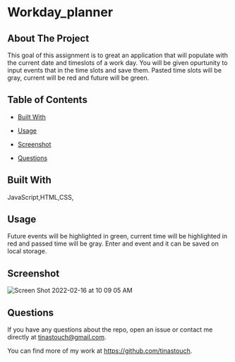 # Workday_planner
  

  ## About The Project

  This goal of this assignment is to great an application that will populate with the current date and timeslots of a work day. You will be given opurtunity to input events that in the time slots and save them.  Pasted time slots will be gray, current will be red and future will be green.

  ## Table of Contents


  * [Built With](#languages)
  
  * [Usage](#usage)
  
  * [Screenshot](#screenshot)

  * [Questions](#questions)


  ## Built With

  JavaScript,HTML,CSS,
  ## Usage

Future events will be highlighted in green, current time will be highlighted in red and passed time will be gray. Enter and event and it can be saved on local storage.
  
## Screenshot

![Screen Shot 2022-02-16 at 10 09 05 AM](https://user-images.githubusercontent.com/93742788/154294122-25bd7226-e9cb-4968-aed2-e3fe7a6016ab.png)


## Questions

If you have any questions about the repo, open an issue or contact me directly at
tinastouch@gmail.com. 

You can find more of my work at https://github.com/tinastouch.
